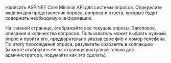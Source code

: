 Написать ASP.NET Core Minimal API для системы опросов. Определите модели для представления опроса, вопроса и ответа, которые будут содержать необходимую информацию. 

На главной странице, отображайте все текущие опросы: Заголовок, описание и количество вопросов. Пользователь может выбрать нужный опрос и пройти его, предварительно указав свое фио и номер телефона. По итогу прохождения опроса, результаты сохранять в коллекцию (можете отобразить ее на странице доступной только для администратора, подумайте как это сделать).
